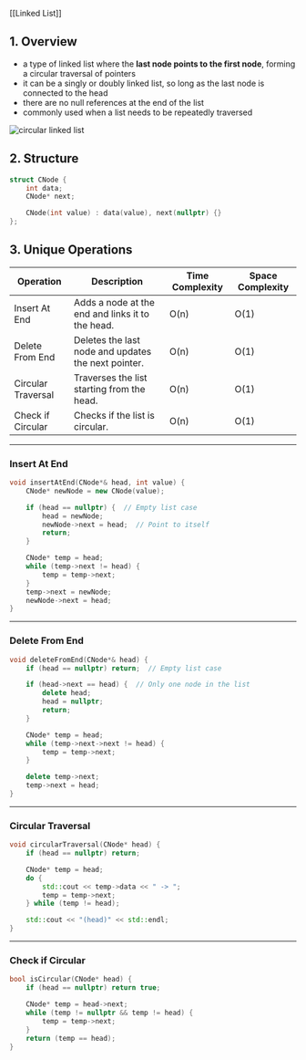 [[Linked List]]
## 1. Overview
- a type of linked list where the **last node points to the first node**, forming a circular traversal of pointers
- it can be a singly or doubly linked list, so long as the last node is connected to the head
- there are no null references at the end of the list
- commonly used when a list needs to be repeatedly traversed

![circular linked list](https://media.geeksforgeeks.org/wp-content/uploads/20240917161541/Circular-Linked-List.webp)

## 2. Structure

```cpp
struct CNode {
    int data;
    CNode* next;

    CNode(int value) : data(value), next(nullptr) {}
};
```

## **3. Unique Operations**

| **Operation**        | **Description**                                     | **Time Complexity** | **Space Complexity** |
|----------------------|-----------------------------------------------------|---------------------|----------------------|
| Insert At End        | Adds a node at the end and links it to the head.    | O(n)                | O(1)                 |
| Delete From End      | Deletes the last node and updates the next pointer. | O(n)                | O(1)                 |
| Circular Traversal   | Traverses the list starting from the head.          | O(n)                | O(1)                 |
| Check if Circular    | Checks if the list is circular.                     | O(n)                | O(1)                 |

---

### **Insert At End**
```cpp
void insertAtEnd(CNode*& head, int value) {
    CNode* newNode = new CNode(value);

    if (head == nullptr) {  // Empty list case
        head = newNode;
        newNode->next = head;  // Point to itself
        return;
    }

    CNode* temp = head;
    while (temp->next != head) {
        temp = temp->next;
    }
    temp->next = newNode;
    newNode->next = head;
}
```

---

### **Delete From End**
```cpp
void deleteFromEnd(CNode*& head) {
    if (head == nullptr) return;  // Empty list case

    if (head->next == head) {  // Only one node in the list
        delete head;
        head = nullptr;
        return;
    }

    CNode* temp = head;
    while (temp->next->next != head) {
        temp = temp->next;
    }

    delete temp->next;
    temp->next = head;
}
```

---

### **Circular Traversal**
```cpp
void circularTraversal(CNode* head) {
    if (head == nullptr) return;

    CNode* temp = head;
    do {
        std::cout << temp->data << " -> ";
        temp = temp->next;
    } while (temp != head);

    std::cout << "(head)" << std::endl;
}
```

---

### **Check if Circular**
```cpp
bool isCircular(CNode* head) {
    if (head == nullptr) return true;

    CNode* temp = head->next;
    while (temp != nullptr && temp != head) {
        temp = temp->next;
    }
    return (temp == head);
}
```

